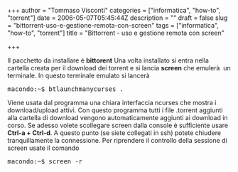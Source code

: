 +++
author = "Tommaso Visconti"
categories = ["informatica", "how-to", "torrent"]
date = 2006-05-07T05:45:44Z
description = ""
draft = false
slug = "bittorrent-uso-e-gestione-remota-con-screen"
tags = ["informatica", "how-to", "torrent"]
title = "Bittorrent - uso e gestione remota con screen"

+++

Il pacchetto da installare è <strong>bittorent</strong>
Una volta installato si entra nella cartella creata per il download dei torrent e si lancia <strong>screen</strong> che emulerà  un terminale.
In questo terminale emulato si lancerà 
<pre>macondo:~$ btlaunchmanycurses .</pre>
Viene usata dal programma una chiara interfaccia ncurses che mostra i download/upload attivi.
Con questo programma tutti i file .torrent aggiunti alla cartella di download vengono automaticamente aggiunti ai download in corso.
Se adesso volete scollegare screen dalla console è sufficiente usare <strong>Ctrl-a + Ctrl-d</strong>. A questo punto (se siete collegati in ssh) potete chiudere tranquillamente la connessione.
Per riprendere il controllo della sessione di screen usate il comando
<pre>macondo:~$ screen -r</pre>